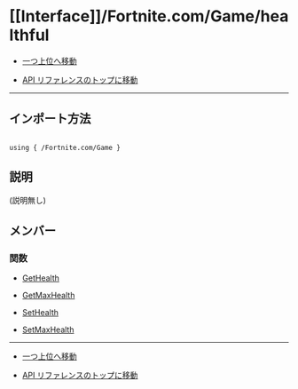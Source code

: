 # [[Interface]]/Fortnite.com/Game/healthful

- [一つ上位へ移動](../main.md)

- [API リファレンスのトップに移動](/main.md)

---

## インポート方法

```verse

using { /Fortnite.com/Game }

```

## 説明

(説明無し)

## メンバー

### 関数

- [GetHealth](./F_GetHealth/main.md)

- [GetMaxHealth](./F_GetMaxHealth/main.md)

- [SetHealth](./F_SetHealth/main.md)

- [SetMaxHealth](./F_SetMaxHealth/main.md)

---

- [一つ上位へ移動](../main.md)

- [API リファレンスのトップに移動](/main.md)
